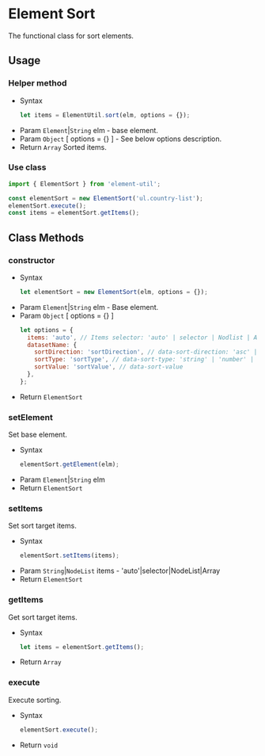 # Element Sort

The functional class for sort elements.

## Usage

### Helper method

- Syntax
  ``` js
  let items = ElementUtil.sort(elm, options = {});
  ```
- Param  `Element`|`String` elm - base element.
- Param  `Object` [ options = {} ] - See below options description.
- Return `Array` Sorted items.

### Use class

``` js
import { ElementSort } from 'element-util';

const elementSort = new ElementSort('ul.country-list');
elementSort.execute();
const items = elementSort.getItems();
```

## Class Methods

### constructor

- Syntax
  ``` js
  let elementSort = new ElementSort(elm, options = {});
  ```
- Param `Element`|`String` elm - Base element.
- Param `Object` [ options = {} ]
  ``` js
  let options = {
    items: 'auto', // Items selector: 'auto' | selector | Nodlist | Array
    datasetName: {
      sortDirection: 'sortDirection', // data-sort-direction: 'asc' | 'desc'
      sortType: 'sortType', // data-sort-type: 'string' | 'number' | 'date'
      sortValue: 'sortValue', // data-sort-value
    },
  };
  ```
- Return `ElementSort`

### setElement

Set base element.

- Syntax
  ``` js
  elementSort.getElement(elm);
  ```
- Param  `Element`|`String` elm
- Return `ElementSort`

### setItems

Set sort target items.

- Syntax
  ``` js
  elementSort.setItems(items);
  ```
- Param  `String`|`NodeList` items - 'auto'|selector|NodeList|Array
- Return `ElementSort`

### getItems

Get sort target items.

- Syntax
  ``` js
  let items = elementSort.getItems();
  ```
- Return `Array`

### execute

Execute sorting.

- Syntax
  ``` js
  elementSort.execute();
  ```
- Return `void`
